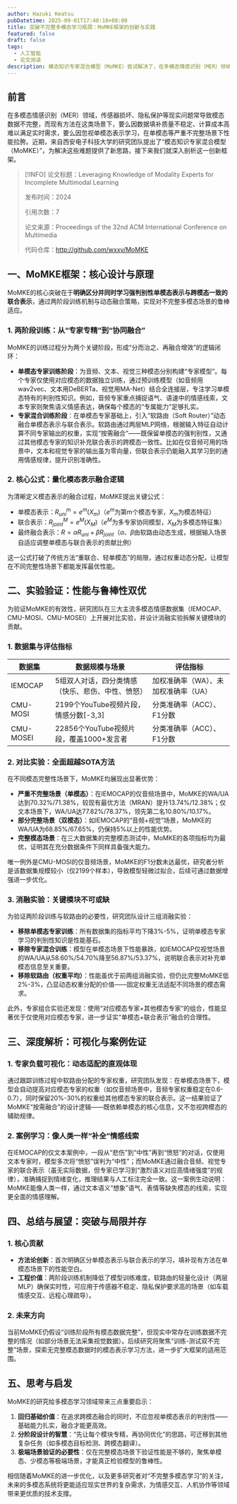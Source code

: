 ```yaml
---
author: Hazuki Keatsu
pubDatetime: 2025-09-01T17:40:18+08:00
title: 突破不完整多模态学习瓶颈：MoMKE框架的创新与实践
featured: false
draft: false
tags:
  - 人工智能
  - 论文阅读
description: 模态知识专家混合模型（MoMKE）尝试解决了，在多模态情感识别（MER）领域，由于传感器损坏、隐私保护等现实问题常导致模态数据不完整的情景下的，因数据填补质量不稳定、计算成本高难以满足实时需求，和因忽视单模态表示学习，在单模态等严重不完整场景下性能拉胯的问题。
---
```


## 前言

在多模态情感识别（MER）领域，传感器损坏、隐私保护等现实问题常导致模态数据不完整，而现有方法在这类场景下，要么因数据填补质量不稳定、计算成本高难以满足实时需求，要么因忽视单模态表示学习，在单模态等严重不完整场景下性能拉胯。近期，来自西安电子科技大学的研究团队提出了“模态知识专家混合模型（MoMKE）”，为解决这些难题提供了新思路，接下来我们就深入剖析这一创新框架。

> [!INFO]
> 论文标题：Leveraging Knowledge of Modality Experts for Incomplete Multimodal Learning
>
> 发布时间：2024
>
> 引用次数：7
>
> 论文来源：Proceedings of the 32nd ACM International Conference on Multimedia
>
> 代码仓库：http://github.com/wxxv/MoMKE

## 一、MoMKE框架：核心设计与原理
MoMKE的核心突破在于**明确区分并同时学习强判别性单模态表示与跨模态一致的联合表示**，通过两阶段训练机制与动态融合策略，实现对不完整多模态场景的鲁棒适应。

### 1. 两阶段训练：从“专家专精”到“协同融合”
MoMKE的训练过程分为两个关键阶段，形成“分而治之、再融合增效”的逻辑闭环：
- **单模态专家训练阶段**：为音频、文本、视觉三种模态分别构建“专家模型”。每个专家仅使用对应模态的数据独立训练，通过预训练模型（如音频用wav2vec、文本用DeBERTa、视觉用MA-Net）结合全连接层，专注学习单模态特有的判别性知识。例如，音频专家重点捕捉语气、语速中的情感线索，文本专家则聚焦语义情感表达，确保每个模态的“专属能力”足够扎实。
- **专家混合训练阶段**：在单模态专家基础上，引入“软路由（Soft Router）”动态融合单模态表示与联合表示。软路由通过两层MLP网络，根据输入特征自动计算不同专家输出的权重，实现“按需融合”——既保留单模态的强判别性，又通过其他模态专家的知识补充联合表示的跨模态一致性。比如在仅音频可用的场景中，文本和视觉专家的输出虽为零向量，但联合表示仍能融入其学习到的通用情感规律，提升识别准确性。

### 2. 核心公式：量化模态表示融合逻辑
为清晰定义模态表示的融合过程，MoMKE提出关键公式：
- 单模态表示：$R_{uni}^m = e^m(X_m)$（$e^m$为第m个模态专家，$X_m$为模态特征）
- 联合表示：$R_{joint}^M = e^M(X_M)$（$e^M$为多专家协同模型，$X_M$为多模态特征集）
- 最终融合表示：$R = \alpha R_{uni} + \beta R_{joint}$（$\alpha$、$\beta$由软路由动态生成，根据输入场景自适应调整单模态与联合表示的贡献比例）

这一公式打破了传统方法“重联合、轻单模态”的局限，通过权重动态分配，让模型在不同完整性场景下都能发挥最优性能。

## 二、实验验证：性能与鲁棒性双优
为验证MoMKE的有效性，研究团队在三大主流多模态情感数据集（IEMOCAP、CMU-MOSI、CMU-MOSEI）上开展对比实验，并设计消融实验拆解关键模块的贡献。

### 1. 数据集与评估指标
| 数据集 | 数据规模与场景 | 评估指标 |
| ---- | ---- | ---- |
| IEMOCAP | 5组双人对话，四分类情感（快乐、悲伤、中性、愤怒） | 加权准确率（WA）、未加权准确率（UA） |
| CMU-MOSI | 2199个YouTube视频片段，情感分数[-3,3] | 分类准确率（ACC）、F1分数 |
| CMU-MOSEI | 22856个YouTube视频片段，覆盖1000+发言者 | 分类准确率（ACC）、F1分数 |

### 2. 对比实验：全面超越SOTA方法
在不同模态完整性场景下，MoMKE均展现出显著优势：
- **严重不完整场景（单模态）**：在IEMOCAP的仅音频场景中，MoMKE的WA/UA达到70.32%/71.38%，较现有最优方法（MRAN）提升13.74%/12.38%；仅文本场景下，WA/UA达77.82%/78.37%，领先第二名10.80%/10.17%。
- **部分完整场景（双模态）**：如IEMOCAP的“音频+视觉”场景，MoMKE的WA/UA为68.85%/67.65%，仍保持5%以上的性能优势。
- **完整模态场景**：在三大数据集的完整模态测试中，MoMKE的各项指标均为最优，证明其在充分数据条件下同样具备强大能力。

唯一例外是CMU-MOSI的仅音频场景，MoMKE的F1分数未达最优，研究者分析是该数据集规模较小（仅2199个样本），导致模型轻微过拟合，后续可通过数据增强进一步优化。

### 3. 消融实验：关键模块不可或缺
为验证两阶段训练与软路由的必要性，研究团队设计三组消融实验：
- **移除单模态专家训练**：所有数据集的指标平均下降3%-5%，证明单模态专家学习的判别性知识是性能基石。
- **移除专家混合训练**：模型在单模态场景下性能暴跌，如IEMOCAP仅视觉场景的WA/UA从58.60%/54.70%降至56.87%/53.37%，说明联合表示对补充单模态信息至关重要。
- **移除软路由（权重平均）**：性能虽优于前两组消融实验，但仍比完整MoMKE低2%-3%，凸显动态权重分配的价值——固定权重无法适配不同场景的模态需求。

此外，专家组合实验还发现：使用“对应模态专家+其他模态专家”的组合，性能显著优于仅使用对应模态专家，进一步证实“单模态+联合表示”融合的合理性。

## 三、深度解析：可视化与案例佐证
### 1. 专家负载可视化：动态适配的直观体现
通过跟踪训练过程中软路由分配的专家权重，研究团队发现：在单模态场景下，模型会自动提高对应模态专家的权重（如仅音频场景中，音频专家权重稳定在0.6-0.7），同时保留20%-30%的权重给其他模态专家的联合表示。这一结果验证了MoMKE“按需融合”的设计逻辑——既依赖单模态的核心信息，又不忽视跨模态的辅助规律。

### 2. 案例学习：像人类一样“补全”情感线索
在IEMOCAP的仅文本案例中，一段从“悲伤”到“中性”再到“愤怒”的对话，仅使用文本专家时，模型多次将“愤怒”误判为“中性”；而MoMKE通过融合音频、视觉专家的联合表示（虽无实际数据，但专家已学习到“激烈语义对应高情绪强度”的规律），准确捕捉到情绪变化，推理结果与人工标注完全一致。这一案例生动说明：MoMKE能像人类一样，通过文本语义“想象”语气、表情等缺失模态的线索，实现更全面的情感理解。

## 四、总结与展望：突破与局限并存
### 1. 核心贡献
- **方法论创新**：首次明确区分单模态表示与联合表示的学习，填补现有方法在单模态场景下的性能空白。
- **工程价值**：两阶段训练机制降低了模型训练难度，软路由的轻量化设计（两层MLP）确保实时性，可应用于传感器不稳定、隐私保护要求高的场景（如车载情感交互、远程心理疏导）。

### 2. 未来方向
当前MoMKE仍假设“训练阶段所有模态数据完整”，但现实中常存在训练数据不完整的情况（如部分场景无法采集视觉数据）。后续研究将聚焦“训练-测试双不完整”场景，探索无完整模态数据时的模态表示学习方法，进一步扩大框架的适用范围。

## 五、思考与启发
MoMKE的研究给多模态学习领域带来三点重要启示：
1. **回归基础价值**：在追求跨模态融合的同时，不应忽视单模态表示的判别性——基础能力扎实，融合才能更高效。
2. **分阶段设计的智慧**：“先让每个模块专精，再协同优化”的思路，可迁移到其他复杂任务（如多模态目标检测、跨模态翻译）。
3. **极端场景验证的必要性**：仅在完整模态场景下验证性能是不够的，聚焦单模态、少模态等极端场景，才能真正检验模型的鲁棒性。

相信随着MoMKE的进一步优化，以及更多研究者对“不完整多模态学习”的关注，未来的多模态系统将更能适应现实世界的复杂需求，为情感交互、人机协作等领域带来更优质的技术支撑。